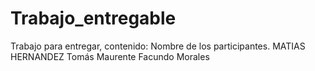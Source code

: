 # Trabajo_entregable
Trabajo para entregar, contenido: Nombre de los participantes.
MATIAS HERNANDEZ
Tomás Maurente
Facundo Morales
